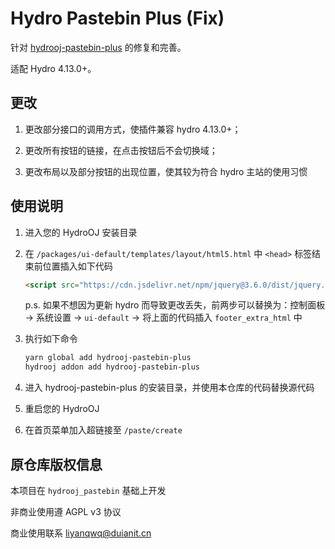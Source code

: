 # Hydro Pastebin Plus (Fix)

针对 [hydrooj-pastebin-plus](https://github.com/liyanqwq/hydrooj-pastebin-plus) 的修复和完善。

适配 Hydro 4.13.0+。

## 更改

1. 更改部分接口的调用方式，使插件兼容 hydro 4.13.0+；

2. 更改所有按钮的链接，在点击按钮后不会切换域；

3. 更改布局以及部分按钮的出现位置，使其较为符合 hydro 主站的使用习惯

## 使用说明

1. 进入您的 HydroOJ 安装目录

2. 在 `/packages/ui-default/templates/layout/html5.html` 中 `<head>` 标签结束前位置插入如下代码
   
   ```html
   <script src="https://cdn.jsdelivr.net/npm/jquery@3.6.0/dist/jquery.min.js"></script>
   ```
   
   p.s. 如果不想因为更新 hydro 而导致更改丢失，前两步可以替换为：控制面板 -> 系统设置 -> `ui-default` -> 将上面的代码插入 `footer_extra_html` 中

3. 执行如下命令
   
   ```bash
   yarn global add hydrooj-pastebin-plus
   hydrooj addon add hydrooj-pastebin-plus
   ```

4. 进入 hydrooj-pastebin-plus 的安装目录，并使用本仓库的代码替换源代码

5. 重启您的 HydroOJ

6. 在首页菜单加入超链接至 `/paste/create`

## 原仓库版权信息

本项目在 `hydrooj_pastebin` 基础上开发

非商业使用遵 AGPL v3 协议

商业使用联系 [liyanqwq@duianit.cn](mailto:liyanqwq@duianit.cn)
